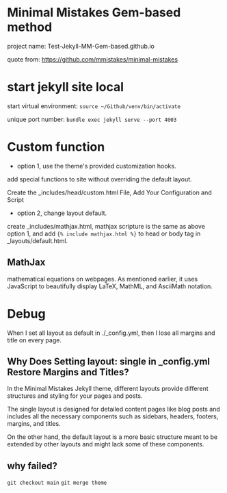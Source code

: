 # Minimal Mistakes Gem-based method

project name: Test-Jekyll-MM-Gem-based.github.io  

quote from: https://github.com/mmistakes/minimal-mistakes

# start jekyll site local

start virtual environment: ```source ~/Github/venv/bin/activate```

unique port number: ```bundle exec jekyll serve --port 4003 ```


# Custom function
- option 1, use the theme's provided customization hooks. 
 
add special functions to site without overriding the default layout.

Create the _includes/head/custom.html File, Add Your Configuration and Script

- option 2, change layout default.

create _includes/mathjax.html, mathjax scripture is the same as above option 1, and add ```{% include mathjax.html %}``` to head or body tag in _layouts/default.html.


## MathJax
mathematical equations on webpages. As mentioned earlier, it uses JavaScript to beautifully display LaTeX, MathML, and AsciiMath notation.


# Debug
When I set all layout as default in ./_config.yml, then I lose all margins and title on every page.

## Why Does Setting layout: single in _config.yml Restore Margins and Titles?

In the Minimal Mistakes Jekyll theme, different layouts provide different structures and styling for your pages and posts. 

The single layout is designed for detailed content pages like blog posts and includes all the necessary components such as sidebars, headers, footers, margins, and titles. 

On the other hand, the default layout is a more basic structure meant to be extended by other layouts and might lack some of these components.


## why failed?

```git checkout main```
```git merge theme```